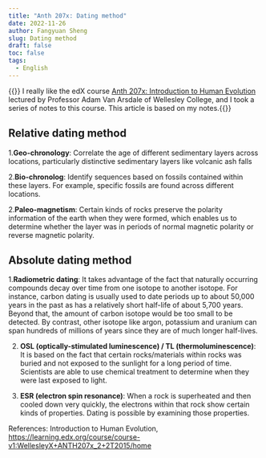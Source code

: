 ```yaml
---
title: "Anth 207x: Dating method"
date: 2022-11-26
author: Fangyuan Sheng
slug: Dating method
draft: false
toc: false
tags:
  - English
---
```

{{<block class="note">}}
I really like the edX course [Anth 207x: Introduction to Human Evolution](https://learning.edx.org/course/course-v1:WellesleyX+ANTH207x_2+2T2015/home) lectured by Professor Adam Van Arsdale of Wellesley College, and I took a series of notes to this course. This article is based on my notes.{{<end>}}


## Relative dating method


1.**Geo-chronology**: Correlate the age of different sedimentary layers across locations, particularly distinctive sedimentary layers like volcanic ash falls 

2.**Bio-chronolog**: Identify sequences based on fossils contained within these layers. For example,  specific fossils are found across different locations.

2.**Paleo-magnetism**: Certain kinds of rocks preserve the polarity information of the earth when they were formed, which enables us to determine whether the layer was in periods of normal magnetic polarity or reverse magnetic polarity.

## Absolute dating method


1.**Radiometric dating**: It takes advantage of the fact that naturally occurring compounds decay over time from one isotope to another isotope. For instance, carbon dating is usually used to date periods up to about 50,000 years in the past as has a relatively short half-life of about 5,700 years. Beyond that, the amount of carbon isotope would be too small to be detected. By contrast, other isotope like argon, potassium and uranium can span hundreds of millions of years since they are of much longer half-lives. 

2. **OSL (optically-stimulated luminescence) / TL (thermoluminescence)**: It is based on the fact that certain rocks/materials within rocks was buried and not exposed to the sunlight for a long period of time. Scientists are able to use chemical treatment to determine when they were last exposed to light.

3. **ESR (electron spin resonance)**: When a rock is superheated and then cooled down very quickly, the electrons within that rock show certain kinds of properties. Dating is possible by examining those properties.


References: Introduction to Human Evolution, https://learning.edx.org/course/course-v1:WellesleyX+ANTH207x_2+2T2015/home
